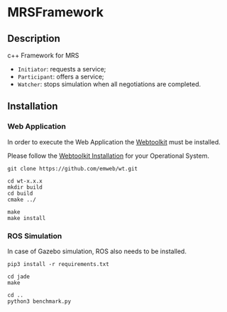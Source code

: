 # MRSFramework

## Description

c++ Framework for MRS

* `Initiator`: requests a service;
* `Participant`: offers a service;
* `Watcher`: stops simulation when all negotiations are completed.


## Installation

### Web Application

In order to execute the Web Application the [Webtoolkit](https://www.webtoolkit.eu/wt) must be installed. 

Please follow the [Webtoolkit Installation](https://redmine.webtoolkit.eu/projects/wt/wiki/Wt_Installation) for your Operational System.

```
git clone https://github.com/emweb/wt.git

cd wt-x.x.x
mkdir build
cd build
cmake ../

make
make install

```

### ROS Simulation

In case of Gazebo simulation, ROS also needs to be installed. 

```
pip3 install -r requirements.txt

cd jade
make

cd ..
python3 benchmark.py
```
